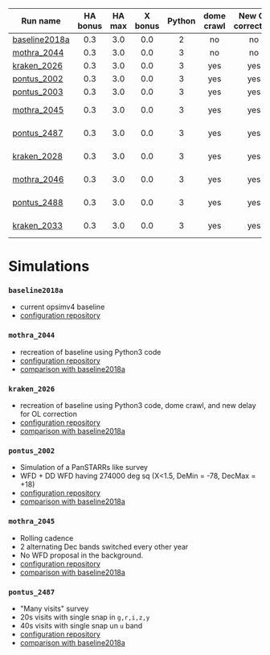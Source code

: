 | Run name                        | HA bonus      | HA max| X bonus | Python | dome crawl | New OL correction  | Note                                                         |
| --------------------------------|:-------------:|:-----:|:------: |:------:|:----------:| :----------------: | :-----------:                                                |
| [baseline2018a](#baseline2018a) | 0.3           | 3.0   | 0.0     | 2      |     no     | no                 | Current opsimv4 baseline                                     |
| [mothra_2044](#mothra_2044)     | 0.3           | 3.0   | 0.0     | 3      |     no     | no                 | Python 3 baseline2018a replacement                           |
| [kraken_2026](#kraken_2026)     | 0.3           | 3.0   | 0.0     | 3      |     yes    | yes                | Python 3 baseline2018a replacement                           |
| [pontus_2002](#pontus_2002)     | 0.3           | 3.0   | 0.0     | 3      |     yes    | yes                | Simulation of a PanSTARRs like survey                        |
| [pontus_2003](#pontus_2003)     | 0.3           | 3.0   | 0.0     | 3      |     yes    | yes                | baseline2018_dc (**Finished**)                               |
| [mothra_2045](#mothra_2045)     | 0.3           | 3.0   | 0.0     | 3      |     yes    | yes                | 2 alternating Dec bands switched every other year, WFD off                                  |
| [pontus_2487](#pontus_2487)     | 0.3           | 3.0   | 0.0     | 3      |     yes    | yes                | "Many visits" 20s visits with single snap, 40s visits in u band                             |
| [kraken_2028](#kraken_2028)     | 0.3           | 3.0   | 0.0     | 3      |     yes    | yes                |  whitepaper2018\_2rolling\_decbands\_wfdbg (**Finished - Copied to opsim2**)                |
| [mothra_2046](#mothra_2046)     | 0.3           | 3.0   | 0.0     | 3      |     yes    | yes                |  whitepaper2018_nopairs (**Finished - Copied to opsim2**)                                   |
| [pontus_2488](#pontus_2488)     | 0.3           | 3.0   | 0.0     | 3      |     yes    | yes                |  whitepaper2018_nogp (**Started** @ 2018/05/22 - 08:19)                                     |
| [kraken_2033](#kraken_2033)     | 0.3           | 3.0   | 0.0     | 3      |     yes    | yes                |  whitepaper2018\_2rolling\_decbands\_yr2\_9\_wfdoff (**Started** @ 2018/05/22 - 09:30)      |

# Simulations

### `baseline2018a`
- current opsimv4 baseline
- [configuration repository](https://github.com/lsst-ts/opsim4_config/tree/baseline2018a/config_run)

### `mothra_2044`
- recreation of baseline using Python3 code
- [configuration repository](https://github.com/lsst-ts/opsim4_config/tree/baseline2018_py3/config_run)
- [comparison with baseline2018a](https://github.com/oboberg/lsst_notebooks/blob/master/whitepaper_runs/baseline2018a_mothra2044_comp/README.md)

### `kraken_2026`
- recreation of baseline using Python3 code, dome crawl, and new delay for OL correction
- [configuration repository](https://github.com/lsst-ts/opsim4_config/tree/baseline2018_dc_cl/config_run)
- [comparison with baseline2018a](https://github.com/oboberg/lsst_notebooks/blob/master/whitepaper_runs/baseline2018a_kraken2026_comp/README.md)

### `pontus_2002`
- Simulation of a PanSTARRs like survey
- WFD + DD WFD having 274000 deg sq (X<1.5, DeMin = -78, DecMax = +18)
- [configuration repository](https://github.com/lsst-ts/opsim4_config/tree/whitepaper2018_big_wfdonly/config_run)
- [comparison with baseline2018a](https://github.com/oboberg/lsst_notebooks/blob/master/whitepaper_runs/baseline2018a_pontus2002_comp/README.md)

### `mothra_2045`
- Rolling cadence
- 2 alternating Dec bands switched every other year
- No WFD proposal in the background.
- [configuration repository](https://github.com/lsst-ts/opsim4_config/tree/whitepaper2018_2rolling_decbands/config_run)
- [comparison with baseline2018a](https://github.com/oboberg/lsst_notebooks/blob/master/whitepaper_runs/baseline2018a_mothra2045_comp/README.md)

### `pontus_2487`
- "Many visits" survey
-  20s visits with single snap in `g,r,i,z,y`
-  40s visits with single snap  un `u` band
- [configuration repository](https://github.com/lsst-ts/opsim4_config/tree/whitepaper2018_manyvisits/config_run)
- [comparison with baseline2018a](https://github.com/oboberg/lsst_notebooks/blob/master/whitepaper_runs/baseline2018a_pontus2487_comp/README.md)
